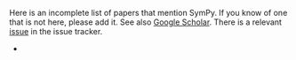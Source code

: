 Here is an incomplete list of papers that mention SymPy.  If you know of one that is not here, please add it.  See also [Google Scholar](http://scholar.google.com/scholar?q=sympy&hl=en&btnG=Search&as_sdt=1%2C32&as_sdtp=on).  There is a relevant [issue](http://code.google.com/p/sympy/issues/detail?id=2800) in the issue tracker.

- 